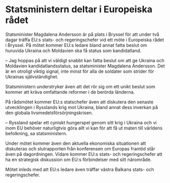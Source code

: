 # Statsministern deltar i Europeiska rådet

Statsminister Magdalena Andersson är på plats i Bryssel för att under två dagar träffa EU:s stats\- och regeringschefer vid ett möte i Europeiska rådet i Bryssel. På mötet kommer EU:s ledare bland annat fatta beslut om huruvida Ukraina och Moldavien ska få status som kandidatland.


– Jag hoppas på att vi väldigt snabbt kan fatta beslut om att ge Ukraina och Moldavien kandidatlandsstatus, sa statsminister Magdalena Andersson. Det är en otroligt viktig signal, inte minst för alla de soldater som strider för Ukrainas självständighet.

Statsministern understryker även att det rör sig om ett unikt beslut som kommer att kräva omfattande reformer i de berörda länderna.

På rådsmötet kommer EU:s statschefer även att diskutera den senaste utvecklingen i Rysslands krig mot Ukraina, bland annat dess inverkan på den globala livsmedelsförsörjningskrisen.

– Ryssland spelar ett cyniskt hungerspel genom sitt krig i Ukraina och vi inom EU behöver naturligtvis göra allt vi kan för att få ut maten till världens befolkning, sa statsministern.

Under mötet kommer även den aktuella ekonomiska situationen att diskuteras och slutrapporten från konferensen om Europas framtid står även på dagordningen. Vidare kommer EU:s stats\- och regeringschefer att ha en strategisk diskussion om EU:s förbindelser med sitt närområde.

Mötet inleds med att EU:s ledare även träffar västra Balkans stats\- och regeringschefer.
